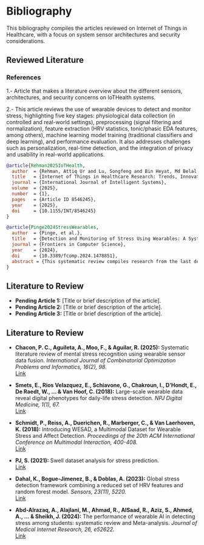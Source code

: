 # Bibliography

This bibliography compiles the articles reviewed on Internet of Things in Healthcare, with a focus on system sensor architectures and security considerations.

## Reviewed Literature

### References
1.- Article that makes a literature overview about the different sensors, architectures, and security concerns on IoTHealth systems. 

2.- This article reviews the use of wearable devices to detect and monitor stress, highlighting five key stages: physiological data collection (in controlled and real-world settings), preprocessing (signal filtering and normalization), feature extraction (HRV statistics, tonic/phasic EDA features, among others), machine learning model training (traditional classifiers and deep learning), and performance evaluation. It also addresses challenges such as personalization, real-time detection, and the integration of privacy and usability in real-world applications.

```bibtex
@article{Rehman2025IoTHealth,
  author  = {Rehman, Attiq Ur and Lu, Songfeng and Bin Heyat, Md Belal and Iqbal, Muhammad Shahid and Parveen, Saba and Bin Hayat, Mohd Ammar and Akhtar, Faijan and Ashraf, Muhammad Awais and Khan, Owais and Pomary, Dustin and Sawan, Mohamad},
  title   = {Internet of Things in Healthcare Research: Trends, Innovations, Security Considerations, Challenges and Future Strategy},
  journal = {International Journal of Intelligent Systems},
  volume  = {2025},
  number  = {1},
  pages   = {Article ID 8546245},
  year    = {2025},
  doi     = {10.1155/INT/8546245}
}

@article{Pinge2024StressWearables,
  author  = {Pinge, et al.},
  title   = {Detection and Monitoring of Stress Using Wearables: A Systematic Review},
  journal = {Frontiers in Computer Science},
  year    = {2024},
  doi     = {10.3389/fcomp.2024.1478851},
  abstract = {This systematic review compiles research from the last decade on the use of wearables to detect stress. It summarizes sensor types (e.g., heart rate and heart rate variability via ECG/PPG, skin conductance via EDA, skin temperature, accelerometry, etc.) and describes common methodological stages: continuous physiological data collection, preprocessing (e.g., signal filtering), feature extraction (e.g., HRV statistics, tonic/phasic EDA features), and machine learning model training. The review covers both laboratory and real-world studies, discussing algorithms used, performance, and future opportunities (e.g., improving personalization and early intervention upon stress detection).}
}
```

## Literature to Review

- **Pending Article 1:** [Title or brief description of the article].
- **Pending Article 2:** [Title or brief description of the article].
- **Pending Article 3:** [Title or brief description of the article].



## Literature to Review

- **Chacon, P. C., Aguileta, A., Moo, F., & Aguilar, R. (2025):** Systematic literature review of mental stress recognition using wearable sensor data fusion. *International Journal of Combinatorial Optimization Problems and Informatics, 16(2), 98.*  
  [Link](https://search.proquest.com/openview/b8203ad65e877201e27ba0f18906bd9c/1?pq-origsite=gscholar&cbl=696410)

- **Smets, E., Rios Velazquez, E., Schiavone, G., Chakroun, I., D’Hondt, E., De Raedt, W., ... & Van Hoof, C. (2018):** Large-scale wearable data reveal digital phenotypes for daily-life stress detection. *NPJ Digital Medicine, 1(1), 67.*  
  [Link](https://scholar.google.es/scholar?output=instlink&q=info:0J63vcjZMsYJ:scholar.google.com/&hl=es&as_sdt=0,5&scillfp=13313851419359735860&oi=lle)

- **Schmidt, P., Reiss, A., Duerichen, R., Marberger, C., & Van Laerhoven, K. (2018):** Introducing WESAD, a Multimodal Dataset for Wearable Stress and Affect Detection. *Proceedings of the 20th ACM International Conference on Multimodal Interaction, 400-408.*  
  [Link](https://doi.org/10.1145/3242969.3242985)

- **PJ, S. (2021):** Swell dataset analysis for stress prediction.  
  [Link](https://www.kaggle.com/code/shreyaspj/swell-dataset-analysis-for-stress-prediction)

- **Dahal, K., Bogue-Jimenez, B., & Doblas, A. (2023):** Global stress detection framework combining a reduced set of HRV features and random forest model. *Sensors, 23(11), 5220.*  
  [Link](https://www.mdpi.com/1424-8220/23/11/5220/pdf)

- **Abd-Alrazaq, A., Alajlani, M., Ahmad, R., AlSaad, R., Aziz, S., Ahmed, A., ... & Sheikh, J. (2024):** The performance of wearable AI in detecting stress among students: systematic review and Meta-analysis. *Journal of Medical Internet Research, 26, e52622.*  
  [Link](https://doi.org/10.2196/52622)